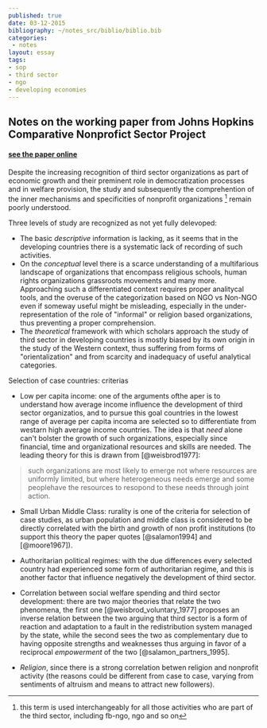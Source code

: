 ```yaml
---
published: true
date: 03-12-2015
bibliography: ~/notes_src/biblio/biblio.bib
categories:
 - notes
layout: essay
tags:
- sop
- third sector
- ngo
- developing economies
---
```


## Notes on the working paper from Johns Hopkins Comparative Nonprofict Sector Project
#### [see the paper online](http://adm-cf.com/jhu/pdfs/CNP_Working_Papers/CNP_WP24.pdf)

Despite the increasing recognition of third sector organizations as part of economic growth and their preminent role in democratization processes and in welfare provision, the study and subsequently the comprehention of the inner mechanisms and specificities of nonprofit organizations [^1] remain poorly understood.

[^1]: this term is used interchangeably for all those activities who are part of the third sector, including fb-ngo, ngo and so on

Three levels of study are recognized as not yet fully delevoped:

 * The basic *descriptive* information is lacking, as it seems that in the developing countries there is a systematic lack of recording of such activities.
 * On the *conceptual* level there is a scarce understanding of a multifarious landscape of organizations that encompass religious schools, human rights organizations grassroots  movements and many more. Approaching such a differentiated context requires proper analitycal tools, and the overuse of the categorization based on NGO vs Non-NGO even if someway useful might be misleading, especially in the under-representation of the role of "informal" or religion based organizations, thus preventing a proper comprehension.
 * The *theoretical* framework with which scholars approach the study of third sector in developing countries is mostly biased by its own origin in the study of the Western context, thus suffering from forms of "orientalization" and from scarcity and inadequacy of useful analytical categories.

Selection of case countries: criterias

* Low per capita income: one of the arguments ofthe aper is to understand how average income influence the development of third sector organizatios, and to pursue this goal countries in the lowest range of average per capita incoma are selected so to differentiate from westarn high average income countries. The idea is that *need* alone can't bolster the growth of such organizations, especially since financial, time and organizational resources and skills are needed. The leading theory for this is drawn from  [@weisbrod1977]:
>such organizations are most likely to emerge not where resources are uniformly limited, but where heterogeneous needs emerge and some peoplehave the resources to resopond to these needs through joint action.

* Small Urban Middle Class: rurality is one of the criteria for selection of case studies, as urban population and middle class is considered to be directly correlated with the birth and growth of non profit institutions (to support this theory the paper quotes [@salamon1994] and [@moore1967]).

* Authoritarian political regimes: with the due differences every selected country had experienced some form of authoritarian regime, and this is another factor that influence negatively the development of third sector.

* Correlation between social welfare spending and third sector development: there are two major theories that relate the two phenomena, the first one [@weisbrod_voluntary_1977] proposes an inverse relation between the two arguing that third sector is a form of reaction and adaptation to a fault in the redistribution system managed by the state, while the second sees the two as complementary due to having opposite strengths and weaknesses thus arguing in favor of a reciprocal *empowerment* of the two [@salamon_partners_1995].

* *Religion*, since there is a strong correlation betwen religion and nonprofit activity (the reasons could be different from case to case, varying from sentiments of altruism and means to attract new followers).

